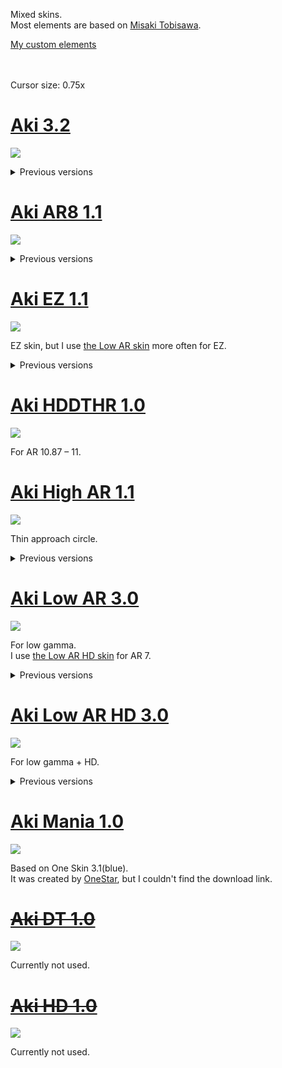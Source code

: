 Mixed skins.<br>
Most elements are based on [Misaki Tobisawa](https://skins.osuck.net/skins/171?v=0).

[My custom elements](https://github.com/Aki0302/skins/blob/main/elements/elements.md)<br><br><br>

Cursor size: 0.75x

<!----------------------------------------------------------------------------------------------------------------------------->

# [Aki 3.2](https://github.com/Aki0302/skins/raw/main/skins/Aki%203.2.osk)
[![](https://github.com/Aki0302/skins/raw/main/images/Aki%203.2.png)](https://github.com/Aki0302/skins/raw/main/skins/Aki%203.2.osk)

<details>
<summary>Previous versions</summary>

## [Aki 3.1](https://github.com/Aki0302/skins/raw/main/skins/Aki%203.1.osk)
[![](https://github.com/Aki0302/skins/raw/main/images/Aki%203.1.png)](https://github.com/Aki0302/skins/raw/main/skins/Aki%203.1.osk)

## [Aki 3.0](https://github.com/Aki0302/skins/raw/main/skins/Aki%203.0.osk)
[![](https://github.com/Aki0302/skins/raw/main/images/Aki%203.0.jpg)](https://github.com/Aki0302/skins/raw/main/skins/Aki%203.0.osk)

## [Aki 2.0](https://github.com/Aki0302/skins/raw/main/skins/Aki%202.0.osk)
[![](https://github.com/Aki0302/skins/raw/main/images/Aki%202.0.jpg)](https://github.com/Aki0302/skins/raw/main/skins/Aki%202.0.osk)

## [Aki 1.0](https://github.com/Aki0302/skins/raw/main/skins/Aki%201.0.osk)
[![](https://github.com/Aki0302/skins/raw/main/images/Aki%201.0.jpg)](https://github.com/Aki0302/skins/raw/main/skins/Aki%201.0.osk)

## [Aki 0.0](https://github.com/Aki0302/skins/raw/main/skins/Aki%200.0.osk)
[![](https://github.com/Aki0302/skins/raw/main/images/Aki%200.0.png)](https://github.com/Aki0302/skins/raw/main/skins/Aki%200.0.osk)<br><br><br>
</details>

<!----------------------------------------------------------------------------------------------------------------------------->

# [Aki AR8 1.1](https://github.com/Aki0302/skins/raw/main/skins/Aki%20AR8%201.1.osk)
[![](https://github.com/Aki0302/skins/raw/main/images/Aki%20AR8%201.1.png)](https://github.com/Aki0302/skins/raw/main/skins/Aki%20AR8%201.1.osk)

<details>
<summary>Previous versions</summary>

## [Aki AR8 1.0](https://github.com/Aki0302/skins/raw/main/skins/Aki%20AR8%201.0.osk)
[![](https://github.com/Aki0302/skins/raw/main/images/Aki%20AR8%201.0.png)](https://github.com/Aki0302/skins/raw/main/skins/Aki%20AR8%201.0.osk)<br><br><br>
</details>

<!----------------------------------------------------------------------------------------------------------------------------->

# [Aki EZ 1.1](https://github.com/Aki0302/skins/raw/main/skins/Aki%20EZ%201.1.osk)
[![](https://github.com/Aki0302/skins/raw/main/images/Aki%20EZ%201.1.png)](https://github.com/Aki0302/skins/raw/main/skins/Aki%20EZ%201.1.osk)

EZ skin, but I use [the Low AR skin](#aki-low-ar-30) more often for EZ.

<details>
<summary>Previous versions</summary>

## [Aki EZ 1.0](https://github.com/Aki0302/skins/raw/main/skins/Aki%20EZ%201.0.osk)
[![](https://github.com/Aki0302/skins/raw/main/images/Aki%20EZ%201.0.jpg)](https://github.com/Aki0302/skins/raw/main/skins/Aki%20EZ%201.0.osk)
</details>

<!----------------------------------------------------------------------------------------------------------------------------->

# [Aki HDDTHR 1.0](https://github.com/Aki0302/skins/raw/main/skins/Aki%20HDDTHR%201.0.osk)
[![](https://github.com/Aki0302/skins/raw/main/images/Aki%20HDDTHR%201.0.png)](https://github.com/Aki0302/skins/raw/main/skins/Aki%20HDDTHR%201.0.osk)

For AR 10.87 – 11.

<!----------------------------------------------------------------------------------------------------------------------------->

# [Aki High AR 1.1](https://github.com/Aki0302/skins/raw/main/skins/Aki%20High%20AR%201.1.osk)
[![](https://github.com/Aki0302/skins/raw/main/images/Aki%20High%20AR%201.1.png)](https://github.com/Aki0302/skins/raw/main/skins/Aki%20High%20AR%201.1.osk)

Thin approach circle.

<details>
<summary>Previous versions</summary>

## [Aki High AR 1.0](https://github.com/Aki0302/skins/raw/main/skins/Aki%20High%20AR%201.0.osk)
[![](https://github.com/Aki0302/skins/raw/main/images/Aki%20High%20AR%201.0.png)](https://github.com/Aki0302/skins/raw/main/skins/Aki%20High%20AR%201.0.osk)<br><br><br>
</details>

<!----------------------------------------------------------------------------------------------------------------------------->

# [Aki Low AR 3.0](https://github.com/Aki0302/skins/raw/main/skins/Aki%20Low%20AR%203.0.osk)
[![](https://github.com/Aki0302/skins/raw/main/images/Aki%20Low%20AR%203.0.png)](https://github.com/Aki0302/skins/raw/main/skins/Aki%20Low%20AR%203.0.osk)

For low gamma.<br>
I use [the Low AR HD skin](#aki-low-ar-hd-30) for AR 7.

<details>
<summary>Previous versions</summary>

## [Aki Low AR 2.1](https://github.com/Aki0302/skins/raw/main/skins/Aki%20Low%20AR%202.1.osk)
[![](https://github.com/Aki0302/skins/raw/main/images/Aki%20Low%20AR%202.1.jpg)](https://github.com/Aki0302/skins/raw/main/skins/Aki%20Low%20AR%202.1.osk)

## [Aki Low AR 2.0](https://github.com/Aki0302/skins/raw/main/skins/Aki%20Low%20AR%202.0.osk)
[![](https://github.com/Aki0302/skins/raw/main/images/Aki%20Low%20AR%202.0.jpg)](https://github.com/Aki0302/skins/raw/main/skins/Aki%20Low%20AR%202.0.osk)

## [Aki Low AR 1.1](https://github.com/Aki0302/skins/raw/main/skins/Aki%20Low%20AR%201.1.osk)
[![](https://github.com/Aki0302/skins/raw/main/images/Aki%20Low%20AR%201.1.jpg)](https://github.com/Aki0302/skins/raw/main/skins/Aki%20Low%20AR%201.1.osk)

## [Aki Low AR 1.0](https://github.com/Aki0302/skins/raw/main/skins/Aki%20Low%20AR%201.0.osk)
[![](https://github.com/Aki0302/skins/raw/main/images/Aki%20Low%20AR%201.0.jpg)](https://github.com/Aki0302/skins/raw/main/skins/Aki%20Low%20AR%201.0.osk)<br><br><br>
</details>

<!----------------------------------------------------------------------------------------------------------------------------->

# [Aki Low AR HD 3.0](https://github.com/Aki0302/skins/raw/main/skins/Aki%20Low%20AR%20HD%203.0.osk)
[![](https://github.com/Aki0302/skins/raw/main/images/Aki%20Low%20AR%20HD%203.0.png)](https://github.com/Aki0302/skins/raw/main/skins/Aki%20Low%20AR%20HD%203.0.osk)

For low gamma + HD.

<details>
<summary>Previous versions</summary>

## [Aki Low AR HD 2.2](https://github.com/Aki0302/skins/raw/main/skins/Aki%20Low%20AR%20HD%202.2.osk)
[![](https://github.com/Aki0302/skins/raw/main/images/Aki%20Low%20AR%20HD%202.2.png)](https://github.com/Aki0302/skins/raw/main/skins/Aki%20Low%20AR%20HD%202.2.osk)

## [Aki Low AR HD 2.1](https://github.com/Aki0302/skins/raw/main/skins/Aki%20Low%20AR%20HD%202.1.osk)
[![](https://github.com/Aki0302/skins/raw/main/images/Aki%20Low%20AR%20HD%202.1.jpg)](https://github.com/Aki0302/skins/raw/main/skins/Aki%20Low%20AR%20HD%202.1.osk)

## [Aki Low AR HD 2.0](https://github.com/Aki0302/skins/raw/main/skins/Aki%20Low%20AR%20HD%202.0.osk)
[![](https://github.com/Aki0302/skins/raw/main/images/Aki%20Low%20AR%20HD%202.0.jpg)](https://github.com/Aki0302/skins/raw/main/skins/Aki%20Low%20AR%20HD%202.0.osk)

## [Aki Low AR HD 1.1](https://github.com/Aki0302/skins/raw/main/skins/Aki%20Low%20AR%20HD%201.1.osk)
[![](https://github.com/Aki0302/skins/raw/main/images/Aki%20Low%20AR%20HD%201.1.jpg)](https://github.com/Aki0302/skins/raw/main/skins/Aki%20Low%20AR%20HD%201.1.osk)

## [Aki Low AR HD 1.0](https://github.com/Aki0302/skins/raw/main/skins/Aki%20Low%20AR%20HD%201.0.osk)
[![](https://github.com/Aki0302/skins/raw/main/images/Aki%20Low%20AR%20HD%201.0.jpg)](https://github.com/Aki0302/skins/raw/main/skins/Aki%20Low%20AR%20HD%201.0.osk)<br><br><br>
</details>

<!----------------------------------------------------------------------------------------------------------------------------->

# [Aki Mania 1.0](https://github.com/Aki0302/skins/raw/main/skins/Aki%20Mania%201.0.osk)
[![](https://github.com/Aki0302/skins/raw/main/images/Aki%20Mania%201.0.png)](https://github.com/Aki0302/skins/raw/main/skins/Aki%20Mania%201.0.osk)

Based on One Skin 3.1(blue).<br>
It was created by [OneStar](https://osu.ppy.sh/users/11144385), but I couldn't find the download link.

<!----------------------------------------------------------------------------------------------------------------------------->

# [~~Aki DT 1.0~~](https://github.com/Aki0302/skins/raw/main/skins/Aki%20DT%201.0.osk)
[![](https://github.com/Aki0302/skins/raw/main/images/Aki%20DT%201.0.jpg)](https://github.com/Aki0302/skins/raw/main/skins/Aki%20DT%201.0.osk)

Currently not used.

<!----------------------------------------------------------------------------------------------------------------------------->

# [~~Aki HD 1.0~~](https://github.com/Aki0302/skins/raw/main/skins/Aki%20HD%201.0.osk)
[![](https://github.com/Aki0302/skins/raw/main/images/Aki%20HD%201.0.jpg)](https://github.com/Aki0302/skins/raw/main/skins/Aki%20HD%201.0.osk)

Currently not used.

